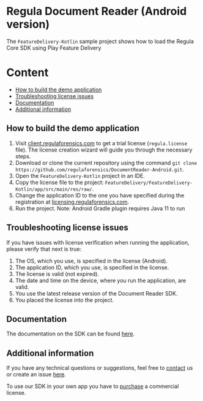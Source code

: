 # Regula Document Reader (Android version)
The `FeatureDelivery-Kotlin` sample project shows how to load the Regula Core SDK using Play Feature Delivery

# Content
* [How to build the demo application](#how-to-build-the-demo-application)
* [Troubleshooting license issues](#troubleshooting-license-issues)
* [Documentation](#documentation)
* [Additional information](#additional-information)

## How to build the demo application
1. Visit [client.regulaforensics.com](https://client.regulaforensics.com) to get a trial license (`regula.license` file). The license creation wizard will guide you through the necessary steps.
2. Download or clone the current repository using the command `git clone https://github.com/regulaforensics/DocumentReader-Android.git`.
3. Open the `FeatureDelivery-Kotlin` project in an IDE.
4. Copy the license file to the project: `FeatureDelivery/FeatureDelivery-Kotlin/app/src/main/res/raw/`.
5. Change the application ID to the one you have specified during the registration at [licensing.regulaforensics.com](https://licensing.regulaforensics.com).
6. Run the project.
Note: Android Gradle plugin requires Java 11 to run

## Troubleshooting license issues
If you have issues with license verification when running the application, please verify that next is true:
1. The OS, which you use, is specified in the license (Android).
2. The application ID, which you use, is specified in the license.
3. The license is valid (not expired).
4. The date and time on the device, where you run the application, are valid.
5. You use the latest release version of the Document Reader SDK.
6. You placed the license into the project.

## Documentation
The documentation on the SDK can be found [here](https://docs.regulaforensics.com/develop/doc-reader-sdk/mobile?utm_source=github).

## Additional information
If you have any technical questions or suggestions, feel free to [contact](mailto:android.support@regulaforensics.com) us or create an issue [here](https://github.com/regulaforensics/DocumentReader-Android/issues).

To use our SDK in your own app you have to [purchase](https://pipedrivewebforms.com/form/5f1d771cbe4f844a1f78f8a06fbf94361841159) a commercial license.
